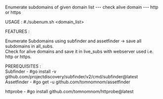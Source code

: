﻿Enumerate subdomains of given domain list --- check alive domain --- http or https

USAGE :
#./subenum.sh <domain_list>

FEATURES :

Enumerate Subdomains using subfinder and assetfinder -> save all subdomains in all_subs.                                                                        
Check for alive domains and save it in live_subs with webserver used i.e. http or https.

PREREQUISITES :       
Subfinder - #go install -v github.com/projectdiscovery/subfinder/v2/cmd/subfinder@latest                                                                         
Assetfinder - #go get -u github.com/tomnomnom/assetfinder

httprobe - #go install github.com/tomnomnom/httprobe@latest 
